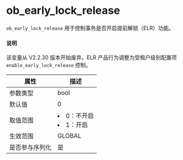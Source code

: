# ob_early_lock_release

`ob_early_lock_release` 用于控制事务是否开启提前解锁（ELR）功能。

  <main id="notice" type='explain'>
    <h4>说明</h4>
    <p>该变量从 V2.2.30 版本开始废弃。ELR 产品行为调整为受租户级别配置项 <code>enable_early_lock_release</code> 控制。</p>
  </main>

| **属性**  |                                                 **描述**                                                 |
|---------|--------------------------------------------------------------------------------------------------------|
| 参数类型    | bool                                                                                                   |
| 默认值     | 0                                                                                                      |
| 取值范围    | <li> 0：不开启   <li> 1：开启    |
| 生效范围    | GLOBAL                                                                                                 |
| 是否参与序列化 | 是                                                                                                      |
